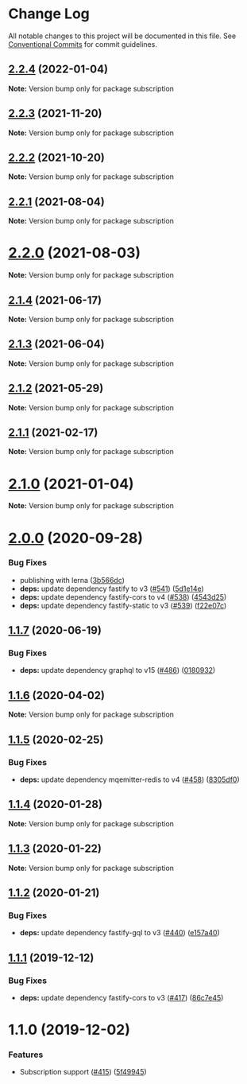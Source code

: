 # Change Log

All notable changes to this project will be documented in this file.
See [Conventional Commits](https://conventionalcommits.org) for commit guidelines.

## [2.2.4](https://github.com/nearform/graphql-hooks/compare/subscription@2.2.3...subscription@2.2.4) (2022-01-04)

**Note:** Version bump only for package subscription





## [2.2.3](https://github.com/nearform/graphql-hooks/compare/subscription@2.2.2...subscription@2.2.3) (2021-11-20)

**Note:** Version bump only for package subscription





## [2.2.2](https://github.com/nearform/graphql-hooks/compare/subscription@2.2.1...subscription@2.2.2) (2021-10-20)

**Note:** Version bump only for package subscription





## [2.2.1](https://github.com/nearform/graphql-hooks/compare/subscription@2.2.0...subscription@2.2.1) (2021-08-04)

**Note:** Version bump only for package subscription





# [2.2.0](https://github.com/nearform/graphql-hooks/compare/subscription@2.1.4...subscription@2.2.0) (2021-08-03)

**Note:** Version bump only for package subscription





## [2.1.4](https://github.com/nearform/graphql-hooks/compare/subscription@2.1.3...subscription@2.1.4) (2021-06-17)

**Note:** Version bump only for package subscription





## [2.1.3](https://github.com/nearform/graphql-hooks/compare/subscription@2.1.2...subscription@2.1.3) (2021-06-04)

**Note:** Version bump only for package subscription





## [2.1.2](https://github.com/nearform/graphql-hooks/compare/subscription@2.1.1...subscription@2.1.2) (2021-05-29)

**Note:** Version bump only for package subscription





## [2.1.1](https://github.com/nearform/graphql-hooks/compare/subscription@2.1.0...subscription@2.1.1) (2021-02-17)

**Note:** Version bump only for package subscription





# [2.1.0](https://github.com/nearform/graphql-hooks/compare/subscription@2.0.0...subscription@2.1.0) (2021-01-04)

**Note:** Version bump only for package subscription





# [2.0.0](https://github.com/nearform/graphql-hooks/compare/subscription@1.1.7...subscription@2.0.0) (2020-09-28)


### Bug Fixes

* publishing with lerna ([3b566dc](https://github.com/nearform/graphql-hooks/commit/3b566dcf3123d432c8d1e48eaac2743e4eb886a1))
* **deps:** update dependency fastify to v3 ([#541](https://github.com/nearform/graphql-hooks/issues/541)) ([5d1e14e](https://github.com/nearform/graphql-hooks/commit/5d1e14e07a25caa5a95a63f378e91480946f85fc))
* **deps:** update dependency fastify-cors to v4 ([#538](https://github.com/nearform/graphql-hooks/issues/538)) ([4543d25](https://github.com/nearform/graphql-hooks/commit/4543d2512c5e2b9dc71cabb7e5596e65da489f29))
* **deps:** update dependency fastify-static to v3 ([#539](https://github.com/nearform/graphql-hooks/issues/539)) ([f22e07c](https://github.com/nearform/graphql-hooks/commit/f22e07c8f241a2d7ae8fbb5f9ebe25e7fedd27bb))





## [1.1.7](https://github.com/nearform/graphql-hooks/compare/subscription@1.1.6...subscription@1.1.7) (2020-06-19)


### Bug Fixes

* **deps:** update dependency graphql to v15 ([#486](https://github.com/nearform/graphql-hooks/issues/486)) ([0180932](https://github.com/nearform/graphql-hooks/commit/0180932f6840d995ada068cfc777342a71792ca0))





## [1.1.6](https://github.com/nearform/graphql-hooks/compare/subscription@1.1.5...subscription@1.1.6) (2020-04-02)

**Note:** Version bump only for package subscription





## [1.1.5](https://github.com/nearform/graphql-hooks/compare/subscription@1.1.4...subscription@1.1.5) (2020-02-25)


### Bug Fixes

* **deps:** update dependency mqemitter-redis to v4 ([#458](https://github.com/nearform/graphql-hooks/issues/458)) ([8305df0](https://github.com/nearform/graphql-hooks/commit/8305df0311bfcba6acf77813b9cffd646dda919b))





## [1.1.4](https://github.com/nearform/graphql-hooks/compare/subscription@1.1.3...subscription@1.1.4) (2020-01-28)

**Note:** Version bump only for package subscription





## [1.1.3](https://github.com/nearform/graphql-hooks/compare/subscription@1.1.2...subscription@1.1.3) (2020-01-22)

**Note:** Version bump only for package subscription





## [1.1.2](https://github.com/nearform/graphql-hooks/compare/subscription@1.1.1...subscription@1.1.2) (2020-01-21)


### Bug Fixes

* **deps:** update dependency fastify-gql to v3 ([#440](https://github.com/nearform/graphql-hooks/issues/440)) ([e157a40](https://github.com/nearform/graphql-hooks/commit/e157a40227f7e966cbf45c4dd0eb1b971b5f51cc))





## [1.1.1](https://github.com/nearform/graphql-hooks/compare/subscription@1.1.0...subscription@1.1.1) (2019-12-12)


### Bug Fixes

* **deps:** update dependency fastify-cors to v3 ([#417](https://github.com/nearform/graphql-hooks/issues/417)) ([86c7e45](https://github.com/nearform/graphql-hooks/commit/86c7e4590fd05aa69a3d7a1abd11d4f96ad81b21))





# 1.1.0 (2019-12-02)


### Features

* Subscription support ([#415](https://github.com/nearform/graphql-hooks/issues/415)) ([5f49945](https://github.com/nearform/graphql-hooks/commit/5f499457f39043afef2f4730402d5eea1070c44f))
